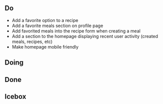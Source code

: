 ## Do
* Add a favorite option to a recipe
* Add a favorite meals section on profile page
* Add favorited meals into the recipe form when creating a meal
* Add a section to the homepage displaying recent user activity (created meals, recipes, etc)
* Make homepage mobile friendly

## Doing


## Done


## Icebox
